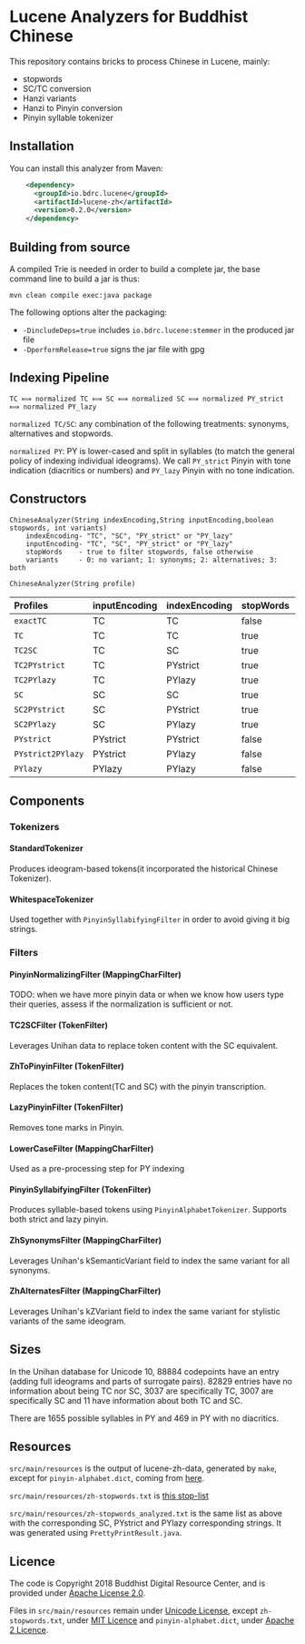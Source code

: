 # Lucene Analyzers for Buddhist Chinese 

This repository contains bricks to process Chinese in Lucene, mainly:
- stopwords
- SC/TC conversion
- Hanzi variants
- Hanzi to Pinyin conversion
- Pinyin syllable tokenizer

## Installation

You can install this analyzer from Maven:

```xml
    <dependency>
      <groupId>io.bdrc.lucene</groupId>
      <artifactId>lucene-zh</artifactId>
      <version>0.2.0</version>
    </dependency>
```

## Building from source

A compiled Trie is needed in order to build a complete jar, the base command line to build a jar is thus:

```
mvn clean compile exec:java package
```

The following options alter the packaging:

- `-DincludeDeps=true` includes `io.bdrc.lucene:stemmer` in the produced jar file
- `-DperformRelease=true` signs the jar file with gpg

## Indexing Pipeline

```
TC ⟾ normalized TC ⟾ SC ⟾ normalized SC ⟾ normalized PY_strict ⟾ normalized PY_lazy
```

`normalized TC/SC`: any combination of the following treatments: synonyms, alternatives and stopwords.

`normalized PY`: PY is lower-cased and split in syllables (to match the general policy of indexing individual ideograms). We call `PY_strict` Pinyin with tone indication (diacritics or numbers) and `PY_lazy` Pinyin with no tone indication.

## Constructors

```
ChineseAnalyzer(String indexEncoding,String inputEncoding,boolean stopwords, int variants) 
    indexEncoding- "TC", "SC", "PY_strict" or "PY_lazy"
    inputEncoding- "TC", "SC", "PY_strict" or "PY_lazy"
    stopWords    - true to filter stopwords, false otherwise
    variants     - 0: no variant; 1: synonyms; 2: alternatives; 3: both
```

```
ChineseAnalyzer(String profile)
```

| Profiles            | inputEncoding | indexEncoding | stopWords | variants |
| :------------------ | :------------ | :------------ | :-------- | :------: |
| `exactTC`          | TC            | TC            | false     | 0        |
| `TC`               | TC            | TC            | true      | 3        |
| `TC2SC`            | TC            | SC            | true      | 3        |
| `TC2PYstrict`     | TC            | PYstrict      | true      | 3        |
| `TC2PYlazy`       | TC            | PYlazy        | true      | 3        |
| `SC`               | SC            | SC            | true      | 3        |
| `SC2PYstrict`     | SC            | PYstrict      | true      | 3        |
| `SC2PYlazy`       | SC            | PYlazy        | true      | 3        |
| `PYstrict`        | PYstrict      | PYstrict      | false     | 0        |
| `PYstrict2PYlazy`| PYstrict      | PYlazy        | false     | 0        |
| `PYlazy`          | PYlazy        | PYlazy        | false     | 0        |


## Components

### Tokenizers

#### StandardTokenizer

Produces ideogram-based tokens(it incorporated the historical Chinese Tokenizer). 

#### WhitespaceTokenizer

Used together with `PinyinSyllabifyingFilter` in order to avoid giving it big strings.

### Filters

#### PinyinNormalizingFilter (MappingCharFilter)

TODO: when we have more pinyin data or when we know how users type their queries, assess if the normalization is sufficient or not.

#### TC2SCFilter (TokenFilter)

Leverages Unihan data to replace token content with the SC equivalent.

#### ZhToPinyinFilter (TokenFilter)

Replaces the token content(TC and SC) with the pinyin transcription. 

#### LazyPinyinFilter (TokenFilter)

Removes tone marks in Pinyin.

#### LowerCaseFilter (MappingCharFilter)

Used as a pre-processing step for PY indexing

#### PinyinSyllabifyingFilter (TokenFilter)

Produces syllable-based tokens using `PinyinAlphabetTokenizer`.
Supports both strict and lazy pinyin.

#### ZhSynonymsFilter (MappingCharFilter)

Leverages Unihan's kSemanticVariant field to index the same variant for all synonyms.

#### ZhAlternatesFilter (MappingCharFilter)

Leverages Unihan's kZVariant field to index the same variant for stylistic variants of the same ideogram.

## Sizes

In the Unihan database for Unicode 10, 88884 codepoints have an entry (adding full ideograms and parts of surrogate pairs).
82829 entries have no information about being TC nor SC, 3037 are specifically TC, 3007 are specifically SC and 11 have information about both TC and SC.

There are 1655 possible syllables in PY and 469 in PY with no diacritics.

## Resources

`src/main/resources` is the output of lucene-zh-data, generated by `make`, except for `pinyin-alphabet.dict`, coming from [here](https://github.com/medcl/elasticsearch-analysis-pinyin/tree/master/src/main/resources).

`src/main/resources/zh-stopwords.txt` is [this stop-list](https://github.com/stopwords-iso/stopwords-zh/blob/master/stopwords-zh.txt) 

`src/main/resources/zh-stopwords_analyzed.txt` is the same list as above with the corresponding SC, PYstrict and PYlazy corresponding strings. It was generated using `PrettyPrintResult.java`.

## Licence
The code is Copyright 2018 Buddhist Digital Resource Center, and is provided under [Apache License 2.0](LICENSE).

Files in `src/main/resources` remain under [Unicode License](http://unicode.org/copyright.html), except `zh-stopwords.txt`, under [MIT Licence](https://opensource.org/licenses/MIT) and `pinyin-alphabet.dict`, under [Apache 2 Licence](LICENCE).
